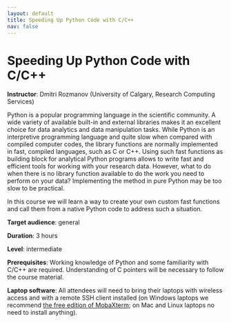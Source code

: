 ```yaml
---
layout: default
title: Speeding Up Python Code with C/C++
nav: false
---
```


# Speeding Up Python Code with C/C++

**Instructor**: Dmitri Rozmanov (University of Calgary, Research Computing Services)

Python is a popular programming language in the scientific community. A wide
variety of available built-in and external libraries makes it an excellent
choice for data analytics and data manipulation tasks. While Python is an
interpretive programming language and quite slow when compared with compiled
computer codes, the library functions are normally implemented in fast,
compiled languages, such as C or C++. Using such fast functions as building
block for analytical Python programs allows to write fast and efficient tools
for working with your research data. However, what to do when there is no
library function available to do the work you need to perform on your data?
Implementing the method in pure Python may be too slow to be practical.

In this course we will learn a way to create your own custom fast functions and
call them from a native Python code to address such a situation.

**Target audience**: general 

<!-- **Course plan**: -->

**Duration**: 3 hours

**Level**: intermediate

**Prerequisites**: Working knowledge of Python and some familiarity with C/C++ are required. Understanding of C pointers will be necessary to follow the course material.


**Laptop software**: All attendees will need to bring their laptops with wireless access and with a
remote SSH client installed (on Windows laptops we recommend <a
href="https://mobaxterm.mobatek.net/download.html" target="_blank">the free edition of MobaXterm</a>; on Mac and Linux
laptops no need to install anything).

